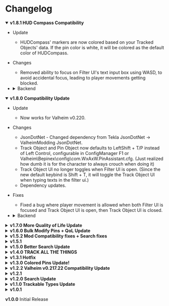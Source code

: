 # Changelog

<details open>
<summary><b>
v1.8.1 HUD Compass Compatibility
</b></summary>

- Update
	- HUDCompass' markers are now colored based on your Tracked Objects' data. If the pin color is white, it will be colored as the default color of HUDCompass.
- Changes
	- Removed ability to focus on Filter UI's text input box using WASD, to avoid accidental focus, leading to player movements getting blocked.
- <details>
	<summary>
	Backend
	</summary>

	- FilterPinsUI - Added DeactivateInputField to m_inputPinNameReplace method in UI close, for consistency.
	- TrackObjectUI - Renamed toggleRenamePins member and property to toggleModifyPins.
	- MinimapAssistant - Added GetColor method.
	- OtherModPatches - Added HUDCompassPatches.
	- HUDCompassHandler - Added.
	- AssetBundle - renamed pin_assistant to pin_assistant_bundle.
	</details>

</details>

<details open>
<summary><b>
v1.8.0 Compatibility Update
</b></summary>

- Update
	- Now works for Valheim v0.220.
- Changes
	- JsonDotNet - Changed dependency from Tekla JsonDotNet -> ValheimModding JsonDotNet.
	- Track Object and Pin Object now defaults to LeftShift + T/P instead of Left Control, configurable in ConfigManager F1 or Valheim\Bepinex\config\com.WxAxW.PinAssistant.cfg. (Just realized how dumb it is for the character to always crouch when doing it)
	- Track Object UI no longer toggles when Filter UI is open. (Since the new default keybind is Shift + T, it will toggle the Track Object UI when typing texts in the filter ui.)
	- Dependency updates.
- Fixes
	- Fixed a bug where player movement is allowed when both Filter UI is focused and Track Object UI is open, then Track Object UI is closed.
- <details>
	<summary>
	Backend
	</summary>

	- Updated repo to latest JotunnModStub, haven't tested UnityMod project.
	- Not really sure how I fixed the new bug that was encountered on v0.220, but I guess updating my project with the latest JotunnModStub, fixes it? Possibly some compiler issue on my old project.
	- FilterPinsUI
		- Removed ModDisable/ModEnable method, consolidated to OnDisable and OnEnable. (Unsure what my train of thought was here.)
	- MinimapPatches - Decoupled from MinimapAssistant by adding event systems that MinimapAssistant will subscribe to.
	- MinimapAssistant
		- Subscribed to MinimapPatches events instead of having to patch the Minimap class with MinimapAssistant methods.
		- Renamed filter variables and methods to better match its purpose.
		- ModifyPins and SearchPins method now immediately executes FilterOutPins, due to Valheim's new update, the pins are not being filtered out immediately.
	- TrackObjectUI - Change toggle behavior by simply calling 'enabled' fixes looping issue.
	</details>

</details>

<details>
<summary><b>
v1.7.0 More Quality of Life Update
</b></summary>

- New
	- Added configuration for Redundancy distance for any pins. More info on config tip
	- Tracked Objects now automatically sorts by Pin name! (Don't ask me why I never implemented it, even I don't know)
	- Thumbnail change for the mod. (I finally had the motivation to design one)
- Changes
	- Similar pin Redundancy distance logic are now case insensitive. Used to be, comparing for nearby similar pins' based on names, is case sensitive.
	- Changed old versions' changelog's backend entry to its own backend entry.
- Fixes
	- Some warning logs are being logged as errors. (fixed "Minimap not found" error log, hooray)
	- Visual bug for tracked objects. Reloading Tracked Objects no longer show a blank dropdown selection.
- <details>
	<summary>
	Backend
	</summary>

	- PluginComponent
		- Changed from Component
	- TrackingAssistant
		- changed OnTrackedObjectSave to have LooseDicitonary parameter
	- TrackObjectUI
		- Tracked Object Dropdown/List now resets on every Add, Modify, or Remove actions, it's negligibly slower, but it greatly avoids logical errors by having a separate add modify remove logic in the UI.
	- TrackedObject
		- Added IComparable interface
	- LooseDictionary
		- Added IComparable interface
		- Added sort function, sorts dictionary based on TValue
	- Project
		- Used RegexOptions / StringComparison Ignore case, instead of making both strings into ToLower(), (never knew this existed, discovered out of curiosity if comparison methods had overloads, which it had)
	</details>

</details>

<details>
<summary><b>
v1.6.0 Bulk Modify Pins + QoL Update
</b></summary>

- New
	- ZOOOM
		- Normal zoom in minimap is not enough? now you can ZOOM MORE! Configurable in config manager. (applies to both small and large map)
	- Icon searching
		- You can now narrow down your searches more by setting an icon type instead of just names (you can pick all icons still).
	- Bulk pin modification (Took way too long to rewrite code to work with this .-.)
		- Ability to modify existing pins' name and icon when modifying Tracked Object entries.
		- Ability to modify existing pins' name and icon through the search window.
		- This will match Pin's Name and Icon and modify it to the currently modified entry.
- Changes
	- Pins are now colored based on their names and icons, instead of just names.
	- Searching is no longer case sensitive (since the pins' characters' cases can't be determined due to the font style).
	- Updated Showcase previews to match the new version, also made it viewable instead of clicking the link.
- Fixes
	- If you have a mod that can change a pin's position you'll be able to overlap a new pin if the positions are absolutely the same to the prior position.
	- When a filter is active, newly created pins (from double clicking in the map) will be invisible.
	- Changing an entry's Object ID will stop detecting objects with the currently editted matching id (oversight).
	- Blacklist Word not working properly all the time (happens when the blacklist word is before the id).
		- ex. `SunkenCrypt4(Clone)` | entry: objectID > Crypt, blacklist > Sunken
		- Looking at a structure named `SunkenCrypt4(Clone)` will still get detected because the 'Sunken' word is before the 'Crypt' word.

- <details>
	<summary>
	Backend
	</summary>

	- MinimapAssistant
		- Added PinName + Icon key storage to distinguish between different combinations.
		- Refactored to be more streamlined and to work with new version. Used TryGetValue and reusing other methods.
		- Moved edittting pin variables to MinimapPatches (so both MinimapAssistant and TrackingAssistant can make use of it)
		- Optimized filtering through pins greatly compared to before. I had no idea IEnumerable acted the way it is (deferred execution). Made it .ToList() and then updates the filter whenever a pin is modified or added.
		- Added compatibility for pin type searching instead of just names.
		- Renamed methods to better match the new code.
	- TrackObjectUI
		- Moved PopulateIcons, FormatSpriteName and m_dictionaryPinType(m_dictionaryPinIcons)variable to MinimapAssistant and added string name to dictionary as well. FilterPinsUI now uses this dictionary as well for overhauled UI.
	- MinimapPatches
		- Added isManualPin token to determine if the newly added pin is made by a player (to avoid it from being filtered out immediately while editting it)
	- Plugin
		- Slightly cleaned up code.
	- LooseDictionary
		- In ChangeKey() instead of using dictionary changekey extension, remove the original node and add the new cloned node instead (dictionary still contains the old node instead of being new if Changekey was used)
		- Added original key parameter to TraverseDetails and TryGetValueLooseLite to fix the new search method with node's blacklistword
	</details>

</details>

<details>
<summary><b>
v1.5.2 Mod Compatibility fixes + Search fixes
</b></summary>

- New
	- You can press enter when the search window field is selected to immediately submit (find) now.
	- Updated description / README.md
		- Compatibility section
		- Slightly fixed up known issues page.
- Fixes
	- Search Window
		- Typing in the search field, M (or the minimap key) closes the minimap
		- Toggling start up config when the mod is disabled won't reflect the changes.
		- The search window will always be opened or closed whenever you open the minimap depending on the "Show Search Window on startup" toggle.
	- Pinnacle
		- Pins not being colored permanently until relog when editting pin name and not clicking out (to deselect pin) after an edit or pressing enter, and then followed by editing the name once more.
	- Under the Radar
		- Pins not being filtered out permanently until mod re-enable, when pinning an object using PinAssistant that is temporarily pinned by Under The Radar and then unloading it by going away from it.
- <details>
	<summary>
	Backend
	</summary>

	- TrackingAssistant
		- Added a check on RemovePin to double check if the removed pin is actually in the dictionary.
	- MinimapAssistant
		- Updates old_PinName whenever OnPinUpdate gets called. (for when user changed the pin name once more. Doesn't apply to Vanilla)
	- OtherModPatches
		- Slightly refactored PinnaclePatches events to use MinimapPatches event
	- GUIExtension
		- Moved to GUIManagerExtensions
	</details>

</details>

<details>
<summary><b>
v1.5.1
</b></summary>

- New
	- Compatibility for Under The Radar
		- You can now add pins where temporary pins made by Under The Radar are located.
- Changes
	- Tracked objects searching
		- Changes id searching behaviour where if you loosely (not exact id match) search for an id, you can find something even though it may not make sense.
			- ex. entry = copper | search key = c_o_p_p_e_r | you'll still find copper.
			- ex. entry = copper, entry = runestone | search key = c_runestone_opper | you'll still find copper instead of runestone
			- this is to avoid similar ids to be detected, especially mushrooms magecap, jotun puffs, etc. can be found through Pickable_Mushroom(Clone), cause their difference is having a text between Mushroom and (Clone).
		- Refactored searching in the backend for a slightly more optimized way. Found out it's doing some meaningless searches.
		- Disabled being able to search crypts' (sunken and forest) interior structure with Crypts in their name (mudpile, torches, are not included, only walls, chests, loot, even doors are disabled.).
			- This is to avoid pinning unintended objects whenever having an entry for Crypt to only track the entrance location.
	- Capitalized previously lowercased Pin names' words when mod pre-fills a looked objects
- Fixes
	- Tracked objects searching
		- Fixed logical error for changing the object id (would've broke the data, but could be fixed through pressing the reload tracked objects key)
	- v1.4.0 Changelog message typo
		- "Pickable_Mushroom(Clone)" can be found with "Pickable_Mushroom_Magecap(Clone)"
		- should've been:
		- "Pickable_Mushroom_Magecap(Clone)" can be found with "Pickable_Mushroom(Clone)"
- <details>
	<summary>
	Backend
	</summary>
	
	- Plugin
		- Forgot to remove printing of layernames.
	- GUIManagerExtension
		- Moved ApplyToggleStyle from TrackObjectUI to GUIManagerExtension as FilterUI now needs it.
		- refactored some functions to remove unnecessary code and repurposed extension to work with some main methods.
	- LooseDictionary
		- Fixed missing code in method, ChangeKey. alternate dictionary deletes key, but does not add new key.
		- Refactored searching for keys, which avoids nonsense conditional checkings(kept on checking validity of the same node)
		- Created a new try get method to avoid unintended found results. (c_o_p_p_e_r finds copper key)
		- left old try get method alone but might remove it next time.
	- TrackingAssistant
		- OnPinAdd will now exclude special pins as well. I thought it was necessary to include them so pins won't overlap, but most special pins have different locations, so it would overlap regardless.
		- ModifyTrackedObject
			- If ChangeKey failed, will fail entirely. This would cause a bug where TrackedObject ID is changed but dictionary key is not change.
		- Slightly refactored FormatObjectNames method.
	</details>

</details>

<details>
<summary><b>
v1.5.0 Better Search Update
</b></summary>

- New
	- Search Window Updates
		- RegEx searching of pin names.
		- Whitelist or Blacklist mode if you want to hide everything or show everything but the query you've inputted.
- Changes
	- Thunderstore did not support underline for some reason while bold, so I had to remove it.
	- Changed CHANGELOG.md `Backend` header to not be in bold.
	- Removed issue entry in "Known Issue" section about struck boulders being invalid, thought it wasn't necessary.
- <details>
	<summary>
	Backend
	</summary>
	
	- Plugin
		- Forgot to remove printing of layernames.
	- GUIManagerExtension
		- Moved ApplyToggleStyle from TrackObjectUI to GUIManagerExtension as FilterUI now needs it.
		- refactored some functions to remove unnecessary code and repurposed extension to work with some main methods.
	</details>

</details>

<details>
<summary><b>
v1.4.0 TRACK ALL THE THINGS
</b></summary>

- New
	- Almost everything can now be trackable. 
		- (Couldn't do 'all' cause it will mess up detections of other objects.)
		- Do not attempt to track a boulder that has been struck with a pickaxe, it will not identify it correctly. Track an unstruck one instead.
			- Will notify if it's invalid or not.
- Removed
	- Tracking Type options.
		- Refactored to be extremely less performance impacting compared to the original one (more details in backend).
		- Now almost everything is pinnable.
		- Might have some flaws but I checked and objects of interest should work correctly, did not test on uncommon or unnecessary objects (like a wood pole or something).
- Fixes
	- Fixed when opening and closing the color wheel while the "Exact ID Match" is toggled on, ObjectID will stay as uninteractable instead of being interactable.
	- Fixed error spam when a raid event ended.
	- Fixed a logical error where even if an id is set to exact match only, it can still be found with an almost similar id.
		- "Pickable_Mushroom_Magecap(Clone)" can be found with "Pickable_Mushroom(Clone)"
- <details>
	<summary>
	Backend
	</summary>
	
	- TrackingAssistant
		- Refactored LookAt to not use GetComponentInParent, but instead get root parent and retrieve name.
			- This will significantly increase performance as it wouldn't continuously call "GetComponentInParent" multiple times for each type, every x second per tick
			- Will show invalid target if it's a boulder struck with a pickaxe.
	- MinimapPatches
		- Refactored patching exclusion of special pins from MinimapAssistant to clean up Transpilers (This way is just so much better, I don't know why I didn't thought of this).
	- CHANGELOG.md
		- everything was bold, fixed that now, (was hard to see in visual studio preview, only noticed after the last update where I showed the changelog on thunderstore).
	- Used CodeMaid to clean up entire project.
	- Updated harmony package of project.
	</details>

</details>

<details>
<summary><b>
v1.3.1 Hotfix
</b></summary>

- Changes
	- CHANGELOG.md
		- added in package, so that thunderstore can detect and add it and that users don't have to click here at the description to go to the changelog at github.
		- reversed version order so the latest version is always at the top.
- Fixes
	- Colored shared pins will now fade properly when switching on or off the shared pins.
	- Fixed issues with pings constantly sending an error that it already exists which led to pins freezing as the game thinks the pings aren't being added properly.
		- Overlooked a check which I accidentally removed during clean up of my code as I thought it was unnecessary.
- <details>
	<summary>
	Backend
	</summary>
	
	- TrackingAssistant
		- Removed indent formatting for saving tracked object data.
	- publish.ps1
		- added changelog.md to compressed archive.
	- README.md
		- changed a bit of words.
		- added proper installation manual.
		- added tutorial for colored pins.
		- forgot to add colored pins section.
	</details>

</details>

<details>
<summary><b>
v1.3.0 Colored Pins Update!
</b></summary>

- New
	- Colored Pins! 
		- New option over at the Track Object UI right beside the pin icon. 
		- You can also change its transparency. 
		- Sadly, due to limitations, the pins are colored based on their pin names.
	

- Changed
	- Changed UI Panels to actually fit with the Game's UI's dynamic panel colors that changes depending on the environment.

- Fixes
	- Fixed bug when modifying current tracked object with an existing ID the currently editting object is deleted instead of just sending an error.
- <details>
	<summary>
	Backend
	</summary>
	
	- A lot of backend changes as I've learned to do stuff differently and so it can be update friendly.
	- Added compatibility for Pinnacle's edit feature with colored pins when editting the name.
	- Plugin
		- Created initialization order convention to better manage enabling or disabling and disposing plugin and maybe to have some use for it in the future.
		- In the past I tried to decouple my classes as much as possible but all it led to was somewhat messy coding in Plugin.cs. I figured that I shouldn't just let Plugin.cs be dependent on ModConfig instance so I moved a lot of things away from it to their respective relating classes. 
			- Transferred saving system call to Tracking Assistant instead of having to listen to an event by TrackingAssistant from Plugin.
			- Transferred TrackingAssistant initialization parameters from Plugin to just be managed by TrackingAssistant itself.
			- Transferred config change events to their respective classes like, is filter window open on startup, and type tracking enabled change.
	- TrackingAssistant (PinAssistantScript)
		- Changed to TrackingAssistant
		- Changed Serialization and Deserialization handling.
		- Changed the way modify implies, instead of changing the values of the class, completely replace it with a new class to work well with the new colored pin codes.
	- TrackObjectUI
		- Moved modify logic to TrackingAssistant and just read return value to determine what messages to show.
		- Changed the way modify implies (see tracking assistant)
	- TrackedObject
		- Added helper methods to retrieve pin type by int
	- FilterPinsUI
		- Exposed UI Members
		- Moved Filter logic to MinimapAssistant
	- LooseDictionary
		- Refactored Traverse method to not be in TrieNode but in the LD class.
		- Added Change key method to help with the new colored pin feature
	- GUIMangerExtension (TMPGUIManager)
		- used extension (just learned of this) instead of creating an entirely new class with almost the same codes
		- fixed a situation where the extension will keep on initializing everytime you load the main menu.
	- Mod Config
		- Followed initialization convention.
	- MinimapPatches
		- Changed events from delegates to Action
	- Unity
		- Used Assembly Definitions so that I don't have to replace a new version of the assembly everytime the ui variables changes
	- May have missed some other refactorings and missed on potential refactoring as I've done way too much to remember all of them and I didn't document the changes until the last few days >.>
	</details>
</details>

<details>
<summary><b>
v1.2.2 Valheim v0.217.22 Compatibility Update
</b></summary>

- Changes
	- Slightly changed tracking UI.
- Fixes
	- Fixed UI bug due to latest Valheim update. (disappeared buttons and an error on main menu load)
	- Fixed a logical error existing since initial release. When modifying an object's ID (modifying a tracked object's ID to an existing ID it will work having 2 entries with identical IDs bugging out of the entry (the latest).
- <details>
	<summary>
	Backend
	</summary>
	
	- Updated dependency to latest Jotunn 2.14.3 and BepInEx 5.4.2200.
	</details>

</details>

<details>
<summary><b>
v1.2.1
</b></summary>

- Changes
	- Organized CHANGELOG.md.
- Fixes
	- Fixed unable to track, modify or untrack objects randomly occuring. Chances increases when you have too many tracked objects.
- <details>
	<summary>
	Backend
	</summary>
	
	- Similar to Plugin.cs and FilterPinsUI.cs, refactored TrackObjectUI.cs to use OnDisable when mod is turned off or UI is inactive to not process stuff on every frame.
	</details>

</details>

<details>
<summary><b>
v1.2.0 Search Update
</b></summary>

- New
	- Added the ability to search Pins on the map for situations when your map is too crowded with Pins.
		- Press Tab while the map is open to show/hide the window.
		- Enclose the search keyword with `"` to search pins with the exact name. ex. `"Mushroom"`.
		- You can also change its visibility on world startup/mod enabled through the config.
		- If you have Pinnacle and want both of them to show/hide together, just disable `Show Search Window on startup` and toggle off and on `Enabled Mod`.

- <details>
	<summary>
	Backend
	</summary>

	- Plugin.cs 		
		- refactored to use MonoBehavior OnEnable/Disable (forgot this exists and can be used similarly to my situation).
		- added unsubscription to some missed events on OnDestroy (not really important since plugins don't get destroyed).
	- PinAssistantScripts.cs
		- refactored to not initialize on Instance reference, but instead only create a new instance on Init() (to follow init convention on other classes).
	- MinimapPatches.cs
		- refactored to contain patches in one class only instead of many classes (didn't know you can do it this way.
	- Changed README.md to include new search feature.
	</details>

</details>

<details>
<summary><b>
v1.1.0 Trackable Types Update
</b></summary>

- New
	- Option to choose what types of objects you'd like to look for to increase performance (albeit negligible).
		- Hover each type in the config manager to figure out which do you want to be detectable.
- Changes
	- Separated changelog to CHANGELOG.md.
- Fixes
	- Fixed build uploads to not contain versions 1.0.0 and 1.0.1 zips. (sorry for the extra file size).
- <details>
	<summary>
	Backend
	</summary>

	- Added Dictionary class version for whenever there's changes to how tracked objects are saved in future version.
	- Made UI elements public for modders to change its style (although you can probably do that through just Instance property alone).
	- Updated Jotunn library from 2.12.6 - 2.14.0 (didn't think about updating the template I used).
	- Cleaned up some codes.
	</details>
</details>

<details>
<summary><b>
v1.0.1
</b></summary>

- Changes
	- Changed the hover description for "Look Tick Rate" into a more detailed explanation, the prior message might confuse people.
	- Changed default Redundancy Distance from 30 to 20 (I found that it might be too big of a distance to check for redundancy).
	- Slightly organized README.md and added a suggestion section.
- Fixes
	- Fixed sub string searching in TrieNode when a prefix exists in the entry.
		- ex. Runestone ID and Copper ID. And your search is "Rock_Copper(Clone)" it only checked R's descendant but didn't check the rest of the letters so it never reached C of the 'Copper ID'.
</details>

**v1.0.0** Initial Release